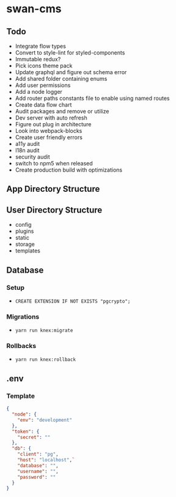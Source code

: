 # swan-cms

## Todo
- Integrate flow types
- Convert to style-lint for styled-components
- Immutable redux?
- Pick icons theme pack
- Update graphql and figure out schema error
- Add shared folder containing enums
- Add user permissions
- Add a node logger
- Add router paths constants file to enable using named routes
- Create data flow chart
- Audit packages and remove or utilize
- Dev server with auto refresh
- Figure out plug in architecture
- Look into webpack-blocks
- Create user friendly errors
- a11y audit
- l18n audit
- security audit
- switch to npm5 when released
- Create production build with optimizations

## App Directory Structure

## User Directory Structure
- config
- plugins
- static
- storage
- templates

## Database
### Setup
- `CREATE EXTENSION IF NOT EXISTS "pgcrypto";`

### Migrations
- `yarn run knex:migrate`

### Rollbacks
- `yarn run knex:rollback`

## .env
### Template
```json
{
  "node": {
    "env": "development"
  },
  "token": {
    "secret": ""
  },
  "db": {
    "client": "pg",
    "host": "localhost",`
    "database": "",
    "username": "",
    "password": ""
  }
}
```
